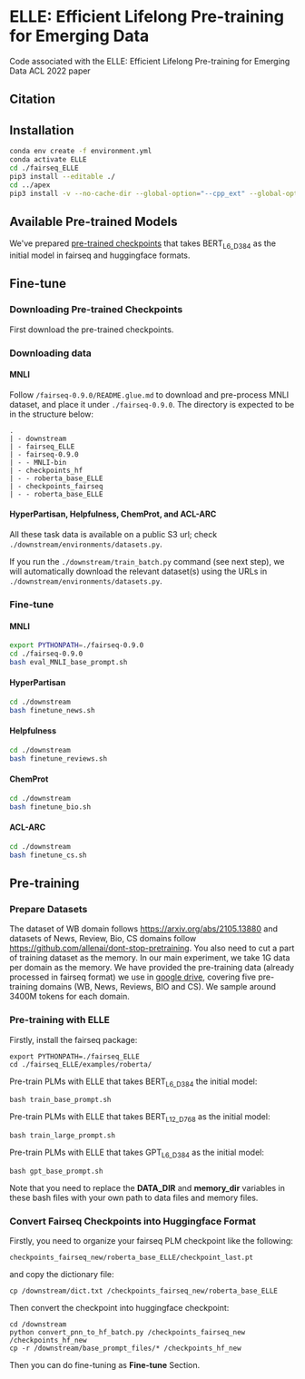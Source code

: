 # ELLE: Efficient Lifelong Pre-training for Emerging Data

Code associated with the ELLE: Efficient Lifelong Pre-training for Emerging Data ACL 2022 paper

## Citation

## Installation

```bash
conda env create -f environment.yml
conda activate ELLE
cd ./fairseq_ELLE
pip3 install --editable ./
cd ../apex
pip3 install -v --no-cache-dir --global-option="--cpp_ext" --global-option="--cuda_ext" ./
```

## Available Pre-trained Models

We've prepared [pre-trained checkpoints](https://drive.google.com/drive/folders/1aHAdnXm0s3WU-JUc2CXiSA0O3qnJtfwn?usp=sharing) that takes $\text{BERT}_\text{L6_D384}$ as the initial model in fairseq and huggingface formats. 



## Fine-tune

### Downloading Pre-trained Checkpoints

First download the pre-trained checkpoints. 

### Downloading data

#### MNLI 

Follow `/fairseq-0.9.0/README.glue.md` to download and pre-process MNLI dataset, and place it under `./fairseq-0.9.0`.  The directory is expected to be in the structure below:

```
.
| - downstream
| - fairseq_ELLE
| - fairseq-0.9.0
| - - MNLI-bin
| - checkpoints_hf
| - - roberta_base_ELLE
| - checkpoints_fairseq
| - - roberta_base_ELLE

```

#### HyperPartisan, Helpfulness, ChemProt, and ACL-ARC

All these task data is available on a public S3 url; check `./downstream/environments/datasets.py`.

If you run the `./downstream/train_batch.py` command (see next step), we will automatically download the relevant dataset(s) using the URLs in ``./downstream/environments/datasets.py``.

### Fine-tune

#### MNLI

```bash
export PYTHONPATH=./fairseq-0.9.0
cd ./fairseq-0.9.0
bash eval_MNLI_base_prompt.sh
```

#### HyperPartisan

```bash
cd ./downstream
bash finetune_news.sh
```

#### Helpfulness

```bash
cd ./downstream
bash finetune_reviews.sh
```

#### ChemProt

```bash
cd ./downstream
bash finetune_bio.sh
```

#### ACL-ARC

```bash
cd ./downstream
bash finetune_cs.sh
```



## Pre-training

### Prepare Datasets

The dataset of WB domain follows https://arxiv.org/abs/2105.13880 and datasets of News, Review, Bio, CS domains follow https://github.com/allenai/dont-stop-pretraining.  You also need to cut a part of training dataset as the memory. In our main experiment, we take 1G data per domain as the memory. We have provided the pre-training data (already processed in fairseq format) we use in [google drive](https://drive.google.com/drive/folders/1l1cuN9JQUqZTM_1NFNtetfiXMKWqGTUo?usp=sharing), covering five pre-training domains (WB, News, Reviews, BIO and CS). We sample around 3400M tokens for each domain.

### Pre-training with ELLE

Firstly, install the fairseq package:

```
export PYTHONPATH=./fairseq_ELLE
cd ./fairseq_ELLE/examples/roberta/
```

Pre-train PLMs with ELLE that takes $\text{BERT}_\text{L6_D384}$ the initial model:

```
bash train_base_prompt.sh 
```

Pre-train PLMs with ELLE that takes $\text{BERT}_\text{L12_D768}$ as the initial model:

```
bash train_large_prompt.sh 
```

Pre-train PLMs with ELLE that takes $\text{GPT}_\text{L6_D384}$ as the initial model:

```
bash gpt_base_prompt.sh 
```

Note that you need to replace the  **DATA_DIR** and **memory_dir** variables in these bash files with your own path to data files and memory files.



### Convert Fairseq Checkpoints into Huggingface Format

Firstly, you need to organize your fairseq PLM checkpoint like the following: 

```
checkpoints_fairseq_new/roberta_base_ELLE/checkpoint_last.pt
```

and copy the dictionary file:

```
cp /downstream/dict.txt /checkpoints_fairseq_new/roberta_base_ELLE
```

Then convert the checkpoint into huggingface checkpoint:

```
cd /downstream
python convert_pnn_to_hf_batch.py /checkpoints_fairseq_new /checkpoints_hf_new
cp -r /downstream/base_prompt_files/* /checkpoints_hf_new
```

Then you can do fine-tuning as **Fine-tune** Section.

